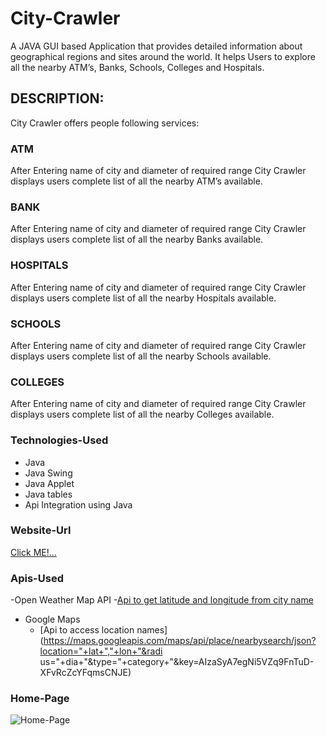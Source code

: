 # City-Crawler
A JAVA GUI based Application that provides detailed information about geographical regions and sites around the world. It helps Users to explore all the nearby ATM’s, Banks, Schools, Colleges and Hospitals.

## DESCRIPTION:
City Crawler offers people following services:
### ATM
After Entering name of city and diameter of required range City Crawler displays users complete list of all the
nearby ATM’s available.
### BANK
After Entering name of city and diameter of required range City Crawler displays users complete list of all the
nearby Banks available.
### HOSPITALS
After Entering name of city and diameter of required range City Crawler displays users complete list of all the
nearby Hospitals available.
### SCHOOLS
After Entering name of city and diameter of required range City Crawler displays users complete list of all the
nearby Schools available.
### COLLEGES
After Entering name of city and diameter of required range City Crawler displays users complete list of all the
nearby Colleges available.

### Technologies-Used
- Java
- Java Swing
- Java Applet
- Java tables
- Api Integration using Java

### Website-Url
[Click ME!...](https://manik410.github.io/Assessment-Project/)

### Apis-Used
-Open Weather Map API
     -[Api to get latitude and longitude from city name](http://api.openweathermap.org/data/2.5/weather?q="+city+"&units=metric&APPID=874f47a9ffe5635ee597c21bfad2e0e4)
- Google Maps
    - [Api to access location names](https://maps.googleapis.com/maps/api/place/nearbysearch/json?location="+lat+","+lon+"&radi
us="+dia+"&type="+category+"&key=AIzaSyA7egNi5VZq9FnTuD-XFvRcZcYFqmsCNJE)
    
### Home-Page
![Home-Page](https://github.com/manik410/Assessment-project/blob/master/img/home.png)
